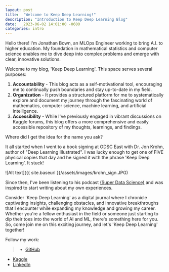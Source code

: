 ```yaml
---
layout: post
title:  "Welcome to Keep Deep Learning!"
description: "Introduction to Keep Deep Learning Blog"
date:   2023-06-02 14:01:00 -0600
categories: intro
---
```


Hello there! I'm Jonathan Bown, an MLOps Engineer working to bring A.I. to higher education. My foundation in mathematical statistics and computer science enables me to dive deep into complex problems and emerge with clear, innovative solutions.

Welcome to my blog, 'Keep Deep Learning'. This space serves several purposes:

1. **Accountability** - This blog acts as a self-motivational tool, encouraging me to continually push boundaries and stay up-to-date in my field.
2. **Organization** - It provides a structured platform for me to systematically explore and document my journey through the fascinating world of mathematics, computer science, machine learning, and artificial intelligence.
3. **Accessibility** - While I've previously engaged in vibrant discussions on Kaggle forums, this blog offers a more comprehensive and easily accessible repository of my thoughts, learnings, and findings.

Where did I get the idea for the name you ask?

It all started when I went to a book signing at ODSC East with Dr. Jon Krohn, author of "Deep Learning Illustrated". I was lucky enough to get one of FIVE physical copies that day and he signed it with the phrase 'Keep Deep Learning'. It stuck!

![Alt text]({{ site.baseurl }}/assets/images/krohn_sign.JPG)

Since then, I've been listening to his podcast [(Super Data Science)](https://www.superdatascience.com/podcast) and was inspired to start writing about my own experiences.

Consider 'Keep Deep Learning' as a digital journal where I chronicle captivating insights, challenging obstacles, and innovative breakthroughs that I encounter while expanding my knowledge and growing my career. Whether you're a fellow enthusiast in the field or someone just starting to dip their toes into the world of AI and ML, there's something here for you. So, come join me on this exciting journey, and let's 'Keep Deep Learning' together!


Follow my work:

> - [GitHub](https://github.com/jon-bown)
- [Kaggle](https://www.kaggle.com)
- [LinkedIn](https://www.linkedin.com/in/jonathan-bown/)
